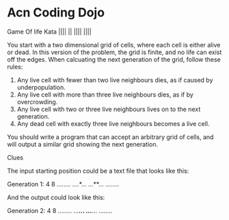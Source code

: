 # Acn Coding Dojo

Game Of life Kata
|||| || |||| ||||

 You start with a two dimensional grid of cells, where each cell is either alive or dead. In this version of the problem, the grid is finite, and no life can exist off the edges. When calcuating the next generation of the grid, follow these rules:

   1. Any live cell with fewer than two live neighbours dies, as if caused by underpopulation.
   2. Any live cell with more than three live neighbours dies, as if by overcrowding.
   3. Any live cell with two or three live neighbours lives on to the next generation.
   4. Any dead cell with exactly three live neighbours becomes a live cell.

You should write a program that can accept an arbitrary grid of cells, and will output a similar grid showing the next generation.

Clues

The input starting position could be a text file that looks like this:

Generation 1:
4 8
........
....*...
...**...
........

And the output could look like this:

Generation 2:
4 8
........
...**...
...**...
........
